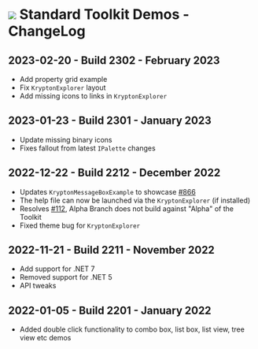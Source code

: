 # <img src="https://github.com/Krypton-Suite/Standard-Toolkit-Demos/blob/master/Krypton.png?raw=true"> Standard Toolkit Demos - ChangeLog

## 2023-02-20 - Build 2302 - February 2023
* Add property grid example
* Fix `KryptonExplorer` layout
* Add missing icons to links in `KryptonExplorer`

## 2023-01-23 - Build 2301 - January 2023
* Update missing binary icons
* Fixes fallout from latest `IPalette` changes

## 2022-12-22 - Build 2212 - December 2022
* Updates `KryptonMessageBoxExample` to showcase [#866](https://github.com/Krypton-Suite/Standard-Toolkit/issues/866)
* The help file can now be launched via the `KryptonExplorer` (if installed)
* Resolves [#112](https://github.com/Krypton-Suite/Standard-Toolkit-Demos/issues/112), Alpha Branch does not build against "Alpha" of the Toolkit
* Fixed theme bug for `KryptonExplorer`

## 2022-11-21 - Build 2211 - November 2022
* Add support for .NET 7
* Removed support for .NET 5
* API tweaks

## 2022-01-05 - Build 2201 - January 2022
* Added double click functionality to combo box, list box, list view, tree view etc demos